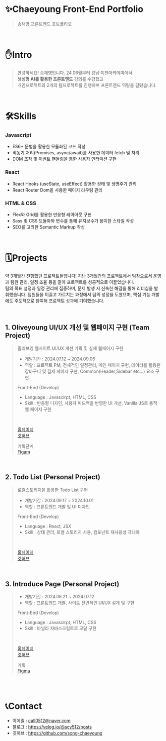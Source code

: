 
# ✨Chaeyoung Front-End Portfolio
> 송채영 프론트엔드 포트폴리오

<br/>

# ✋Intro
> 안녕하세요! 송채영입니다.
> 24.06월부터 강남 이젠아카데미에서 <br/>
> **생성형 AI를 활용한 프론트엔드** 강의를 수강했고 <br/>
> 개인프로젝트와 2개의 팀프로젝트를 진행하며 프론트엔드 역량을 길렀습니다. <br/>


<br/>

# 🛠️Skills
### Javascript
- ES6+ 문법을 활용한 모듈화된 코드 작성
- 비동기 처리(Promises, async/await)를 사용한 데이터 fetch 및 처리
- DOM 조작 및 이벤트 핸들링을 통한 사용자 인터랙션 구현

### React
- React Hooks (useState, useEffect) 활용한 상태 및 생명주기 관리
- React Router Dom을 사용한 페이지 라우팅 관리

### HTML & CSS
- Flex와 Grid를 활용한 반응형 레이아웃 구현
- Sass 및 CSS 모듈화와 변수를 통해 유지보수가 용이한 스타일 작성
- SEO를 고려한 Semantic Markup 작성


<br/>

# 🗓️Projects
약 3개월간 진행했던 프로젝트들입니다!
지난 3개월간의 프로젝트에서 팀장으로서 운영과 팀원 관리, 일정 조율 등을 맡아 프로젝트를 성공적으로 이끌었습니다. <br/>
팀의 목표 설정과 일정 관리에 집중하며, 문제 발생 시 신속한 해결을 통해 리더십을 발휘했습니다. 팀원들을 이끌고 가르치는 과정에서 팀의 성장을 도왔으며, 핵심 기능 개발에도 주도적으로 참여해 프로젝트 성과에 기여했습니다. 

<br/>

## 1. Oliveyoung UI/UX 개선 및 웹페이지 구현 (Team Project)
>  
> 올리브영 웹사이트 UI/UX 개선 기획 및 실제 웹페이지 구현 
> - 개발기간 : 2024.07.12 ~ 2024.09.06
> - 역할 : 프로젝트 PM, 전체적인 일정관리, 메인 페이지 구현, 데이터를 활용한 장바구니 및 결제 페이지 구현, Common(Header,Sidebar etc...) 요소 구현
>
> Front-End (Develop)
> - Language : Javascirpt, HTML, CSS
> - Skill : 반응형 디자인, 사용자 피드백을 반영한 UI 개선, Vanilla JS로 동적 웹 페이지 구현
>  <br/>
>
> <a href="https://oliveyoung-yesshow.web.app/" >홈페이지</a>  
><a href="https://github.com/song-chaeyoung/Oliveyoung-clone" >깃허브</a> <br/>
>
> 기획단계 <br/>
> <a href="https://www.figma.com/design/6tyZLvX74zMtxSOxCz46lz/Oliveyoung-Clone?node-id=0-1&m=dev&t=AqpHDX0jEIgLawm0-1" >Figam</a> 
<br/>

## 2. Todo List (Personal Project)
>
> 로컬스토리지을 활용한 Todo List 구현
> - 개발기간 : 2024.09.17 ~ 2024.10.01
> - 역할 : 프론트엔드 개발 및 UI 디자인
>
> Front-End (Develop)
> - Language : React, JSX
> - Skill : 상태 관리, 로컬 스토리지 사용, 컴포넌트 재사용성 극대화
>  <br/>
>
> <a href="https://mbtitest-cy.web.app/" target="_blank" >홈페이지</a>  
> <a href="https://github.com/song-chaeyoung/FrontEnd-Class/tree/main/custom%20project/08.todolist" target="_blank" >깃허브</a> <br/>
<br/>

## 3. Introduce Page (Personal Project)
> 
> - 개발기간 : 2024.06.21 ~ 2024.07.12
> - 역할 : 프론트엔드 개발, 사이트 전반적인 UI/UX 설계 및 구현
>
> Front-End (Develop)
> - Language : Javascirpt, HTML, CSS
> - Skill : 바닐라 자바스크립트로 모달 구현
>  <br/>
>
> <a href="https://i-am-young.web.app/" target="_blank">홈페이지</a>  
> <a href="https://github.com/song-chaeyoung/FrontEnd-Class/tree/main/firstproject_final" target="_blank">깃허브</a> <br/>
>
> 기획 <br/>
> <a href="https://www.figma.com/design/sDJbly82Sl5cKQaSLnAYXG/%EC%9E%90%EA%B8%B0%EC%86%8C%EA%B0%9C-%ED%8F%AC%ED%8A%B8%ED%8F%AC%EB%A6%AC%EC%98%A4?node-id=3-2&m=dev&t=dNmGj9IOPlP5I19z-1">Figma</a> 
<br/>



<br/>

# 📞Contact
- 이메일 : call0512@naver.com
- 블로그 : <a href="https://velog.io/@scy512/posts">https://velog.io/@scy512/posts</a>
- 깃허브 : <a href="https://github.com/song-chaeyoung">https://github.com/song-chaeyoung</a>

<br/>
